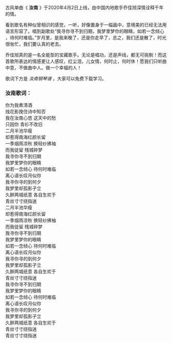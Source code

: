 

古风单曲《 **汝南** 》于2020年4月2日上线，由中国内地歌手乔佳旭深情诠释千年的情。

看到歌名有种似曾相识的感觉，一听，好像置身于一幅画中，意境美的已经无法用语言形容了。唱到副歌处“我寻你寻不到归期，我梦里梦你的眼睛，如若一念倾心
，待何时难临。”岁月里，是我来晚了，还是你走早了，总之，我们还是散了，时光很匆忙，我们要认真的老去。

乔佳旭真的是一名全能型的宝藏歌手。无论是唱功，还是声线，都无可挑剔！而这首歌所表达的情感更让人感叹，红尘泪，儿女情，何时止，何时休！愿我们只听曲中意，不做曲中人。做一个幸福的人！

歌词下方是 _汝南钢琴谱_ ，大家可以免费下载学习。

### 汝南歌词：

你为我煮清酒  
烛花影挽住诗中知否  
我在汝南心悠 这天中的愁  
只因你 青衫不改旧  
二月半池华瘦  
却惹得南海红颜长留  
一季烟雨凉秋 换轻纱拂袖  
而我徒留 残城碎梦  
我寻你寻不到归期  
我梦里梦你的眼睛  
如若一念倾心 待何时难临  
离心语长叹月似你  
我寻你寻的到何夕  
我梦里却孤影孑立  
久醉两城纸意 各自生欢于  
青丝寸寸绕指迷  
二月半池华瘦  
却惹得南海红颜长留  
一季烟雨凉秋 换轻纱拂袖  
而我徒留 残城碎梦  
我寻你寻不到归期  
我梦里梦你的眼睛  
如若一念倾心 待何时难临  
离心语长叹月似你  
我寻你寻的到何夕  
我梦里却孤影孑立  
久醉两城纸意 各自生欢于  
青丝寸寸绕指迷  
我寻你寻不到归期  
我梦里梦你的眼睛  
如若一念倾心 待何时难临  
离心语长叹月似你  
我寻你寻的到何夕  
我梦里却孤影孑立  
久醉两城纸意 各自生欢于  
青丝寸寸绕指迷  
青丝寸寸绕指迷

